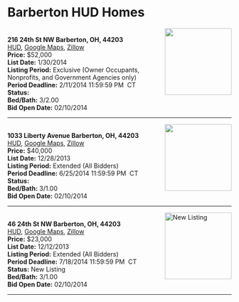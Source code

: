 # Barberton HUD Homes

[<img alt="" src="https://www.hudhomestore.com/pages/ImageShow.aspx?Case=412-492841" align="right" style="height:150px;">](http://www.hudhomestore.com/Listing/PropertyDetails.aspx?caseNumber=412-492841)  
**216 24th St NW Barberton, OH, 44203**  
[HUD](http://www.hudhomestore.com/Listing/PropertyDetails.aspx?caseNumber=412-492841), [Google Maps](http://maps.google.com/maps?q=216+24th+St+NW+Barberton%2C+OH%2C+44203), [Zillow](http://www.zillow.com/homes/216+24th+St+NW+Barberton%2C+OH%2C+44203/)  
**Price:** $52,000  
**List Date:** 1/30/2014  
**Listing Period:** Exclusive (Owner Occupants, Nonprofits, and Government Agencies only)  
**Period Deadline:** 2/11/2014 11:59:59 PM  CT  
**Status:**   
**Bed/Bath:** 3/2.00  
**Bid Open Date:** 02/10/2014

***

[<img alt="" src="https://www.hudhomestore.com/pages/ImageShow.aspx?Case=412-558440" align="right" style="height:150px;">](http://www.hudhomestore.com/Listing/PropertyDetails.aspx?caseNumber=412-558440)  
**1033 Liberty Avenue Barberton, OH, 44203**  
[HUD](http://www.hudhomestore.com/Listing/PropertyDetails.aspx?caseNumber=412-558440), [Google Maps](http://maps.google.com/maps?q=1033+Liberty+Avenue+Barberton%2C+OH%2C+44203), [Zillow](http://www.zillow.com/homes/1033+Liberty+Avenue+Barberton%2C+OH%2C+44203/)  
**Price:** $40,000  
**List Date:** 12/28/2013  
**Listing Period:** Extended (All Bidders)  
**Period Deadline:** 6/25/2014 11:59:59 PM  CT  
**Status:**   
**Bed/Bath:** 3/1.00  
**Bid Open Date:** 02/10/2014

***

[<img alt="New Listing" src="https://www.hudhomestore.com/pages/ImageShow.aspx?Case=412-555243" align="right" style="height:150px;">](http://www.hudhomestore.com/Listing/PropertyDetails.aspx?caseNumber=412-555243)  
**46 24th St NW Barberton, OH, 44203**  
[HUD](http://www.hudhomestore.com/Listing/PropertyDetails.aspx?caseNumber=412-555243), [Google Maps](http://maps.google.com/maps?q=46+24th+St+NW+Barberton%2C+OH%2C+44203), [Zillow](http://www.zillow.com/homes/46+24th+St+NW+Barberton%2C+OH%2C+44203/)  
**Price:** $23,000  
**List Date:** 12/12/2013  
**Listing Period:** Extended (All Bidders)  
**Period Deadline:** 7/18/2014 11:59:59 PM  CT  
**Status:** New Listing  
**Bed/Bath:** 3/1.00  
**Bid Open Date:** 02/10/2014

***

